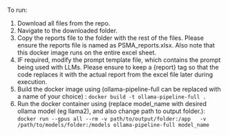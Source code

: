 To run:

1. Download all files from the repo.
2. Navigate to the downloaded folder.
3. Copy the reports file to the folder with the rest of the files. Please ensure the reports file is named as PSMA_reports.xlsx. Also note that this docker image runs on the entire excel sheet.
4. IF required, modify the prompt template file, which contains the prompt being used with LLMs. Please ensure to keep a {report} tag so that the code replaces it with the actual report from the excel file later during execution.
5. Build the docker image using (ollama-pipeline-full can be replaced with a name of your choice) :
     ``` docker build -t ollama-pipeline-full . ```
6. Run the docker container using (replace model_name with desired ollama model (eg llama2), and also change path to output folder.):
   ``` docker run --gpus all --rm -v path/to/output/folder:/app   -v /path/to/models/folder:/models ollama-pipeline-full model_name ```
